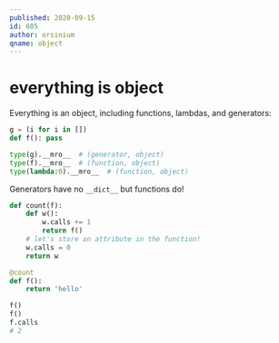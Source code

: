 ```yaml
---
published: 2020-09-15
id: 605
author: orsinium
qname: object
---
```


# everything is object

Everything is an object, including functions, lambdas, and generators:

```python
g = (i for i in [])
def f(): pass

type(g).__mro__  # (generator, object)
type(f).__mro__  # (function, object)
type(lambda:0).__mro__  # (function, object)
```

Generators have no `__dict__` but functions do!

```python
def count(f):
    def w():
        w.calls += 1
        return f()
    # let's store an attribute in the function!
    w.calls = 0
    return w

@count
def f():
    return 'hello'

f()
f()
f.calls
# 2
```
